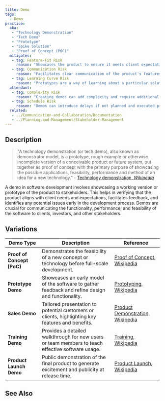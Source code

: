 ```yaml
---
title: Demo
tags: 
  - Demo
practice:
  aka: 
   - "Technology Demonstration"
   - "Tech Demo"
   - "Prototype"
   - "Spike Solution"
   - "Proof of Concept (POC)"
  mitigates:
   - tag: Feature-Fit Risk
     reason: "Showcases the product to ensure it meets client expectations and needs."
   - tag: Communication Risk
     reason: "Facilitates clear communication of the product's features and benefits to stakeholders."
   - tag: Learning Curve Risk
     reason: "Prototypes are a way of learning about a particular solution to a problem."
  attendant:
   - tag: Complexity Risk
     reason: "Creating demos can add complexity and require additional resources."
   - tag: Schedule Risk
     reason: "Demos can introduce delays if not planned and executed properly."
  related:
   - ../Communication-and-Collaboration/Documentation
   - ../Planning-and-Management/Stakeholder-Management
---
```


<PracticeIntro details={frontMatter.practice} /> 

## Description

> "A technology demonstration (or tech demo), also known as demonstrator model, is a prototype, rough example or otherwise incomplete version of a conceivable product or future system, put together as proof of concept with the primary purpose of showcasing the possible applications, feasibility, performance and method of an idea for a new technology." - [Technology demonstration, _Wikipedia_](https://en.wikipedia.org/wiki/Technology_demonstration)

A demo in software development involves showcasing a working version or prototype of the product to stakeholders. This helps in verifying that the product aligns with client needs and expectations, facilitates feedback, and identifies any potential issues early in the development process. Demos are crucial for communicating the functionality, performance, and feasibility of the software to clients, investors, and other stakeholders.

## Variations

| **Demo Type**            | **Description**                                                                                       | **Reference** |
|--------------------------|-------------------------------------------------------------------------------------------------------|---------------|
| **Proof of Concept (PoC)** | Demonstrates the feasibility of a new concept or technology before full-scale development.             | [Proof of Concept, Wikipedia](https://en.wikipedia.org/wiki/Proof_of_concept) |
| **Prototype Demo**       | Showcases an early model of the software to gather feedback and refine design and functionality.       | [Prototyping, Wikipedia](https://en.wikipedia.org/wiki/Prototyping) |
| **Sales Demo**           | Tailored presentation to potential customers or clients, highlighting key features and benefits.       | [Product Demonstration, Wikipedia](https://en.wikipedia.org/wiki/Demonstration_(marketing)) |
| **Training Demo**        | Provides a detailed walkthrough for new users or team members to teach effective software usage.       | [Training, Wikipedia](https://en.wikipedia.org/wiki/Training) |
| **Product Launch Demo**  | Public demonstration of the final product to generate excitement and publicity at release time.        | [Product Launch, Wikipedia](https://en.wikipedia.org/wiki/Product_launch) |

## See Also

<TagList tag="Demo" />
